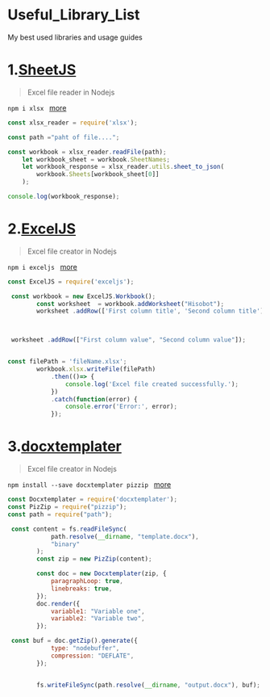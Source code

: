 # Useful_Library_List
My best used libraries and usage guides











#  1.[SheetJS](https://sheetjs.com/)

> Excel file reader in Nodejs

`npm i xlsx ` [more](https://www.npmjs.com/package/xlsx)

```javascript
const xlsx_reader = require('xlsx');

const path ="paht of file....";

const workbook = xlsx_reader.readFile(path);
    let workbook_sheet = workbook.SheetNames;
    let workbook_response = xlsx_reader.utils.sheet_to_json(
        workbook.Sheets[workbook_sheet[0]]
    );

console.log(workbook_response);

```



#  2.[ExcelJS](https://github.com/exceljs/exceljs#readme)

> Excel file creator in Nodejs

`npm i exceljs ` [more](https://www.npmjs.com/package/exceljs)

```javascript
const ExcelJS = require('exceljs');

 const workbook = new ExcelJS.Workbook();
        const worksheet  = workbook.addWorksheet("Hisobot");
        worksheet .addRow(['First column title', 'Second column title']);



 worksheet .addRow(["First column value", "Second column value"]);


const filePath = 'fileName.xlsx';
        workbook.xlsx.writeFile(filePath)
            .then(()=> {
                console.log('Excel file created successfully.');
            })
            .catch(function(error) {
                console.error('Error:', error);
            });

```


#  3.[docxtemplater](https://github.com/open-xml-templating/docxtemplater#readme)

> Excel file creator in Nodejs

`npm install --save docxtemplater pizzip ` [more](https://www.npmjs.com/package/docxtemplater)

```javascript
const Docxtemplater = require('docxtemplater');
const PizZip = require("pizzip");
const path = require("path");

 const content = fs.readFileSync(
            path.resolve(__dirname, "template.docx"),
            "binary"
        );
        const zip = new PizZip(content);

        const doc = new Docxtemplater(zip, {
            paragraphLoop: true,
            linebreaks: true,
        });
        doc.render({
            variable1: "Variable one",
            variable2: "Variable two",
        });

 const buf = doc.getZip().generate({
            type: "nodebuffer",
            compression: "DEFLATE",
        });


        fs.writeFileSync(path.resolve(__dirname, "output.docx"), buf);
```
